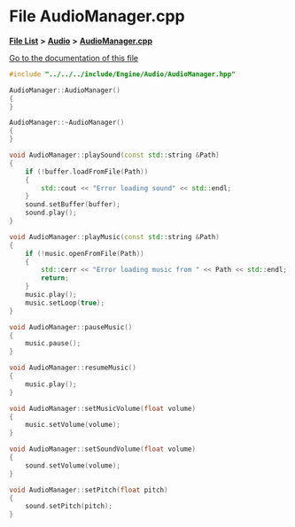 

# File AudioManager.cpp

[**File List**](files.md) **>** [**Audio**](dir_f379be214ac3ab501d342456492bfadc.md) **>** [**AudioManager.cpp**](AudioManager_8cpp.md)

[Go to the documentation of this file](AudioManager_8cpp.md)


```C++
#include "../../../include/Engine/Audio/AudioManager.hpp"

AudioManager::AudioManager()
{
}

AudioManager::~AudioManager()
{
}

void AudioManager::playSound(const std::string &Path)
{
    if (!buffer.loadFromFile(Path))
    {
        std::cout << "Error loading sound" << std::endl;
    }
    sound.setBuffer(buffer);
    sound.play();
}

void AudioManager::playMusic(const std::string &Path)
{
    if (!music.openFromFile(Path))
    {
        std::cerr << "Error loading music from " << Path << std::endl;
        return;
    }
    music.play();
    music.setLoop(true);
}

void AudioManager::pauseMusic()
{
    music.pause();
}

void AudioManager::resumeMusic()
{
    music.play();
}

void AudioManager::setMusicVolume(float volume)
{
    music.setVolume(volume);
}

void AudioManager::setSoundVolume(float volume)
{
    sound.setVolume(volume);
}

void AudioManager::setPitch(float pitch)
{
    sound.setPitch(pitch);
}
```



